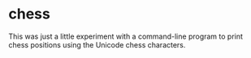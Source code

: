 # chess

This was just a little experiment with a command-line program to print chess positions using the Unicode chess characters.
